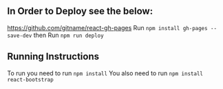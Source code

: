 ## In Order to Deploy see the below:
https://github.com/gitname/react-gh-pages
Run ```npm install gh-pages --save-dev```
then Run ```npm run deploy```

## Running Instructions

To run you need to run ```npm install```
You also need to run ```npm install react-bootstrap```


